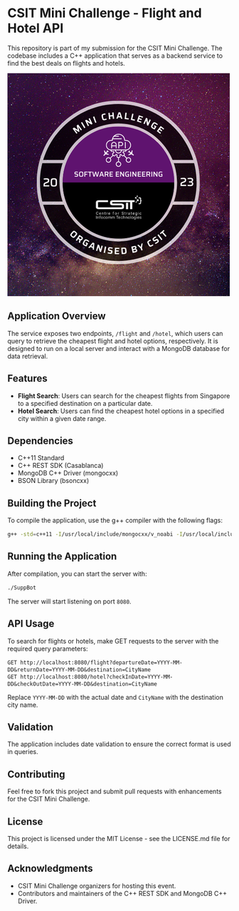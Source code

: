 # CSIT Mini Challenge - Flight and Hotel API

This repository is part of my submission for the CSIT Mini Challenge. The codebase includes a C++ application that serves as a backend service to find the best deals on flights and hotels.

![Badge of Completion](https://github.com/GaaneshT/CSIT-Mini-Challenge-2023-Software-Engineering/blob/main/csit-se-challenge-2023-dbadge.png)

## Application Overview

The service exposes two endpoints, `/flight` and `/hotel`, which users can query to retrieve the cheapest flight and hotel options, respectively. It is designed to run on a local server and interact with a MongoDB database for data retrieval.

## Features

- **Flight Search**: Users can search for the cheapest flights from Singapore to a specified destination on a particular date.
- **Hotel Search**: Users can find the cheapest hotel options in a specified city within a given date range.

## Dependencies

- C++11 Standard
- C++ REST SDK (Casablanca)
- MongoDB C++ Driver (mongocxx)
- BSON Library (bsoncxx)

## Building the Project

To compile the application, use the g++ compiler with the following flags:

```bash
g++ -std=c++11 -I/usr/local/include/mongocxx/v_noabi -I/usr/local/include/bsoncxx/v_noabi -I/usr/include/cpprest -o SuppBot main.cpp -lmongocxx -lbsoncxx -lcpprest -lssl -lcrypto -Wl,-rpath,/usr/local/lib
```

## Running the Application

After compilation, you can start the server with:

```bash
./SuppBot
```

The server will start listening on port `8080`.

## API Usage

To search for flights or hotels, make GET requests to the server with the required query parameters:

```http
GET http://localhost:8080/flight?departureDate=YYYY-MM-DD&returnDate=YYYY-MM-DD&destination=CityName
GET http://localhost:8080/hotel?checkInDate=YYYY-MM-DD&checkOutDate=YYYY-MM-DD&destination=CityName
```

Replace `YYYY-MM-DD` with the actual date and `CityName` with the destination city name.

## Validation

The application includes date validation to ensure the correct format is used in queries.

## Contributing

Feel free to fork this project and submit pull requests with enhancements for the CSIT Mini Challenge.

## License

This project is licensed under the MIT License - see the LICENSE.md file for details.

## Acknowledgments

- CSIT Mini Challenge organizers for hosting this event.
- Contributors and maintainers of the C++ REST SDK and MongoDB C++ Driver.
